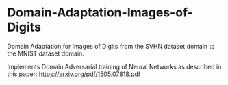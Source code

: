 # Domain-Adaptation-Images-of-Digits
Domain Adaptation for Images of Digits from the SVHN dataset domain to the MNIST dataset domain.

Implements Domain Adversarial training of Neural Networks as described in this paper: https://arxiv.org/pdf/1505.07818.pdf
